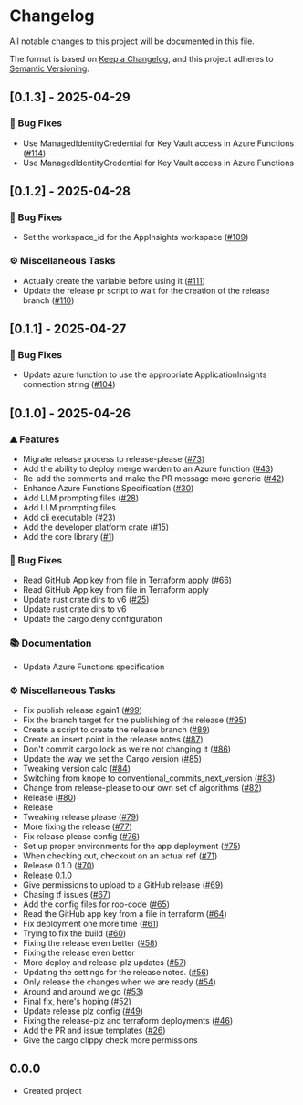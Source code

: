 # Changelog

All notable changes to this project will be documented in this file.

The format is based on [Keep a Changelog](https://keepachangelog.com/en/1.0.0/),
and this project adheres to [Semantic Versioning](https://semver.org/spec/v2.0.0.html).

## [0.1.3] - 2025-04-29

### <!-- 1 -->🐛 Bug Fixes

- Use ManagedIdentityCredential for Key Vault access in Azure Functions ([#114](https://github.com/pvandervelde/merge_warden/issues/114))
- Use ManagedIdentityCredential for Key Vault access in Azure Functions



## [0.1.2] - 2025-04-28

### <!-- 1 -->🐛 Bug Fixes

- Set the workspace_id for the AppInsights workspace ([#109](https://github.com/pvandervelde/merge_warden/issues/109))

### <!-- 7 -->⚙️ Miscellaneous Tasks

- Actually create the variable before using it ([#111](https://github.com/pvandervelde/merge_warden/issues/111))
- Update the release pr script to wait for the creation of the release branch ([#110](https://github.com/pvandervelde/merge_warden/issues/110))



## [0.1.1] - 2025-04-27

### <!-- 1 -->🐛 Bug Fixes

- Update azure function to use the appropriate ApplicationInsights connection string ([#104](https://github.com/pvandervelde/merge_warden/issues/104))



## [0.1.0] - 2025-04-26

### <!-- 0 -->⛰️  Features

- Migrate release process to release-please ([#73](https://github.com/pvandervelde/merge_warden/issues/73))
- Add the ability to deploy merge warden to an Azure function ([#43](https://github.com/pvandervelde/merge_warden/issues/43))
- Re-add the comments and make the PR message more generic ([#42](https://github.com/pvandervelde/merge_warden/issues/42))
- Enhance Azure Functions Specification ([#30](https://github.com/pvandervelde/merge_warden/issues/30))
- Add LLM prompting files ([#28](https://github.com/pvandervelde/merge_warden/issues/28))
- Add LLM prompting files
- Add cli executable ([#23](https://github.com/pvandervelde/merge_warden/issues/23))
- Add the developer platform crate ([#15](https://github.com/pvandervelde/merge_warden/issues/15))
- Add the core library ([#1](https://github.com/pvandervelde/merge_warden/issues/1))

### <!-- 1 -->🐛 Bug Fixes

- Read GitHub App key from file in Terraform apply ([#66](https://github.com/pvandervelde/merge_warden/issues/66))
- Read GitHub App key from file in Terraform apply
- Update rust crate dirs to v6 ([#25](https://github.com/pvandervelde/merge_warden/issues/25))
- Update rust crate dirs to v6
- Update the cargo deny configuration

### <!-- 3 -->📚 Documentation

- Update Azure Functions specification

### <!-- 7 -->⚙️ Miscellaneous Tasks

- Fix publish release again1 ([#99](https://github.com/pvandervelde/merge_warden/issues/99))
- Fix the branch target for the publishing of the release ([#95](https://github.com/pvandervelde/merge_warden/issues/95))
- Create a script to create the release branch ([#89](https://github.com/pvandervelde/merge_warden/issues/89))
- Create an insert point in the release notes ([#87](https://github.com/pvandervelde/merge_warden/issues/87))
- Don't commit cargo.lock as we're not changing it ([#86](https://github.com/pvandervelde/merge_warden/issues/86))
- Update the way we set the Cargo version ([#85](https://github.com/pvandervelde/merge_warden/issues/85))
- Tweaking version calc ([#84](https://github.com/pvandervelde/merge_warden/issues/84))
- Switching from knope to conventional_commits_next_version ([#83](https://github.com/pvandervelde/merge_warden/issues/83))
- Change from release-please to our own set of algorithms ([#82](https://github.com/pvandervelde/merge_warden/issues/82))
- Release ([#80](https://github.com/pvandervelde/merge_warden/issues/80))
- Release
- Tweaking release please ([#79](https://github.com/pvandervelde/merge_warden/issues/79))
- More fixing the release ([#77](https://github.com/pvandervelde/merge_warden/issues/77))
- Fix release please config ([#76](https://github.com/pvandervelde/merge_warden/issues/76))
- Set up proper environments for the app deployment ([#75](https://github.com/pvandervelde/merge_warden/issues/75))
- When checking out, checkout on an actual ref ([#71](https://github.com/pvandervelde/merge_warden/issues/71))
- Release 0.1.0 ([#70](https://github.com/pvandervelde/merge_warden/issues/70))
- Release 0.1.0
- Give permissions to upload to a GitHub release ([#69](https://github.com/pvandervelde/merge_warden/issues/69))
- Chasing tf issues ([#67](https://github.com/pvandervelde/merge_warden/issues/67))
- Add the config files for roo-code ([#65](https://github.com/pvandervelde/merge_warden/issues/65))
- Read the GitHub app key from a file in terraform ([#64](https://github.com/pvandervelde/merge_warden/issues/64))
- Fix deployment one more time ([#61](https://github.com/pvandervelde/merge_warden/issues/61))
- Trying to fix the build ([#60](https://github.com/pvandervelde/merge_warden/issues/60))
- Fixing the release even better ([#58](https://github.com/pvandervelde/merge_warden/issues/58))
- Fixing the release even better
- More deploy and release-plz updates ([#57](https://github.com/pvandervelde/merge_warden/issues/57))
- Updating the settings for the release notes. ([#56](https://github.com/pvandervelde/merge_warden/issues/56))
- Only release the changes when we are ready ([#54](https://github.com/pvandervelde/merge_warden/issues/54))
- Around and around we go ([#53](https://github.com/pvandervelde/merge_warden/issues/53))
- Final fix, here's hoping ([#52](https://github.com/pvandervelde/merge_warden/issues/52))
- Update release plz config ([#49](https://github.com/pvandervelde/merge_warden/issues/49))
- Fixing the release-plz and terraform deployments ([#46](https://github.com/pvandervelde/merge_warden/issues/46))
- Add the PR and issue templates ([#26](https://github.com/pvandervelde/merge_warden/issues/26))
- Give the cargo clippy check more permissions



## 0.0.0

- Created project
